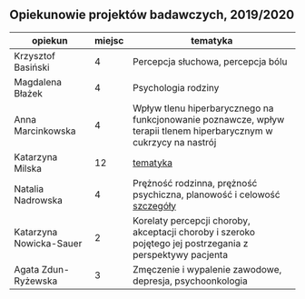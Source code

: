 ## Opiekunowie projektów badawczych, 2019/2020

| opiekun | miejsc | tematyka |
|---|---|---|
| Krzysztof Basiński | 4 | Percepcja słuchowa, percepcja bólu |
| Magdalena Błażek | 4 | Psychologia rodziny
| Anna Marcinkowska | 4 | Wpływ tlenu hiperbarycznego na funkcjonowanie poznawcze, wpływ terapii tlenem hiperbarycznym w cukrzycy na nastrój |
| Katarzyna Milska | 12 | [tematyka](opisy_opiekunow/k_milska.pdf) |
| Natalia Nadrowska | 4 | Prężność rodzinna, prężność psychiczna, planowość i celowość [szczegóły](opisy_opiekunow/nadrowska)|
| Katarzyna Nowicka-Sauer | 2 | Korelaty percepcji choroby, akceptacji choroby i szeroko pojętego jej postrzegania z perspektywy pacjenta |
| Agata Zdun-Ryżewska | 3 | Zmęczenie i wypalenie zawodowe, depresja, psychoonkologia |